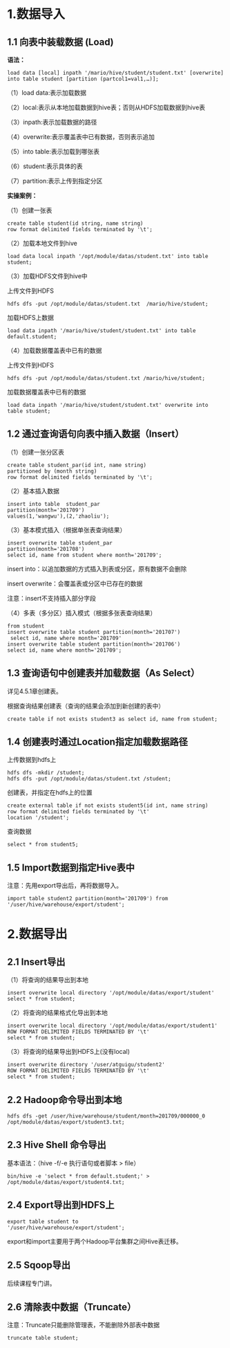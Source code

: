 # 1.数据导入

## 1.1 向表中装载数据  (Load)

**语法：**

```mysql
load data [local] inpath '/mario/hive/student/student.txt' [overwrite] into table student [partition (partcol1=val1,…)];
```

（1）load data:表示加载数据

（2）local:表示从本地加载数据到hive表；否则从HDFS加载数据到hive表

（3）inpath:表示加载数据的路径

（4）overwrite:表示覆盖表中已有数据，否则表示追加

（5）into table:表示加载到哪张表

（6）student:表示具体的表

（7）partition:表示上传到指定分区

**实操案例：**

（1）创建一张表

```mysql
create table student(id string, name string) 
row format delimited fields terminated by '\t';
```

（2）加载本地文件到hive

```mysql
load data local inpath '/opt/module/datas/student.txt' into table student;
```

（3）加载HDFS文件到hive中

上传文件到HDFS

```shell
hdfs dfs -put /opt/module/datas/student.txt  /mario/hive/student;
```

加载HDFS上数据

```mysql
load data inpath '/mario/hive/student/student.txt' into table default.student;
```

（4）加载数据覆盖表中已有的数据

上传文件到HDFS

```shell
hdfs dfs -put /opt/module/datas/student.txt /mario/hive/student;
```

加载数据覆盖表中已有的数据

```mysql
load data inpath '/mario/hive/student/student.txt' overwrite into table student;
```

## 1.2 通过查询语句向表中插入数据（Insert）

（1）创建一张分区表

```mysql
create table student_par(id int, name string) 
partitioned by (month string) 
row format delimited fields terminated by '\t';
```

（2）基本插入数据

```mysql
insert into table  student_par 
partition(month='201709') 
values(1,'wangwu'),(2,'zhaoliu');
```

（3）基本模式插入（根据单张表查询结果）

```mysql
insert overwrite table student_par 
partition(month='201708')
select id, name from student where month='201709';
```

insert into：以追加数据的方式插入到表或分区，原有数据不会删除

insert overwrite：会覆盖表或分区中已存在的数据

注意：insert不支持插入部分字段

（4）多表（多分区）插入模式（根据多张表查询结果）

```mysql
from student
insert overwrite table student partition(month='201707')
 select id, name where month='201709'
insert overwrite table student partition(month='201706')
select id, name where month='201709';
```

## 1.3 查询语句中创建表并加载数据（As Select）

详见4.5.1章创建表。

根据查询结果创建表（查询的结果会添加到新创建的表中）

```mysql
create table if not exists student3 as select id, name from student;
```

## 1.4 创建表时通过Location指定加载数据路径

上传数据到hdfs上

```shell
hdfs dfs -mkdir /student;
hdfs dfs -put /opt/module/datas/student.txt /student;
```

创建表，并指定在hdfs上的位置

```mysql
create external table if not exists student5(id int, name string)
row format delimited fields terminated by '\t'
location '/student';
```

查询数据

```mysql
select * from student5;
```

## **1.5 Import数据到指定Hive表中**

注意：先用export导出后，再将数据导入。

```mysql
import table student2 partition(month='201709') from '/user/hive/warehouse/export/student';
```

# 2.数据导出

## 2.1 Insert导出

（1）将查询的结果导出到本地

```mysql
insert overwrite local directory '/opt/module/datas/export/student' 
select * from student;
```

（2）将查询的结果格式化导出到本地

```mysql
insert overwrite local directory '/opt/module/datas/export/student1' 
ROW FORMAT DELIMITED FIELDS TERMINATED BY '\t' 
select * from student;
```

（3）将查询的结果导出到HDFS上(没有local)

```mysql
insert overwrite directory '/user/atguigu/student2'
ROW FORMAT DELIMITED FIELDS TERMINATED BY '\t' 
select * from student;
```

## 2.2 Hadoop命令导出到本地

```shell
hdfs dfs -get /user/hive/warehouse/student/month=201709/000000_0
/opt/module/datas/export/student3.txt;
```

## 2.3 Hive Shell 命令导出

基本语法：（hive -f/-e 执行语句或者脚本 > file）

```shell
bin/hive -e 'select * from default.student;' > /opt/module/datas/export/student4.txt;
```

## 2.4 Export导出到HDFS上

```shell
export table student to
'/user/hive/warehouse/export/student';
```

export和import主要用于两个Hadoop平台集群之间Hive表迁移。

## 2.5 Sqoop导出

后续课程专门讲。

## 2.6 清除表中数据（Truncate）

注意：Truncate只能删除管理表，不能删除外部表中数据

```mysql
truncate table student;
```

